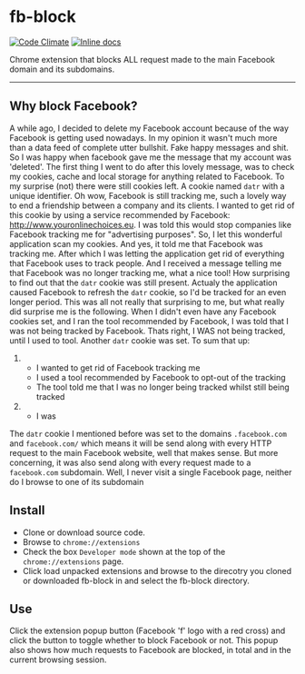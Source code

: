 # fb-block

[![Code Climate](https://codeclimate.com/github/opensoars/fb-block/badges/gpa.svg)](https://codeclimate.com/github/opensoars/fb-block)
[![Inline docs](http://inch-ci.org/github/opensoars/fb-block.svg?branch=master)](http://inch-ci.org/github/opensoars/fb-block)

Chrome extension that blocks ALL request made to the main Facebook domain and its subdomains.


---


## Why block Facebook?

A while ago, I decided to delete my Facebook account because of the way Facebook is getting used nowadays. In my opinion it wasn't much more than a data feed of complete utter bullshit. Fake happy messages and shit. So I was happy when facebook gave me the message that my account was 'deleted'. The first thing I went to do after this lovely message, was to check my cookies, cache and local storage for anything related to Facebook. To my surprise (not) there were still cookies left. A cookie named `datr` with a unique identifier. Oh wow, Facebook is still tracking me, such a lovely way to end a friendship between a company and its clients. I wanted to get rid of this cookie by using a service recommended by Facebook: http://www.youronlinechoices.eu. I was told this would stop companies like Facebook tracking me for "advertising purposes". So, I let this wonderful application scan my cookies. And yes, it told me that Facebook was tracking me. After which I was letting the application get rid of everything that Facebook uses to track people. And I received a message telling me that Facebook was no longer tracking me, what a nice tool! How surprising to find out that the `datr` cookie was still present. Actualy the application caused Facebook to refresh the `datr` cookie, so I'd be tracked for an even longer period. This was all not really that surprising to me, but what really did surprise me is the following. When I didn't even have any Facebook cookies set, and I ran the tool recommended by Facebook, I was told that I was not being tracked by Facebook. Thats right, I WAS not being tracked, until I used to tool. Another `datr` cookie was set. To sum that up: 

1. 
    - I wanted to get rid of Facebook tracking me
    - I used a tool recommended by Facebook to opt-out of the tracking
    - The tool told me that I was no longer being tracked whilst still being tracked

2.
    - I was

The `datr` cookie I mentioned before was set to the domains `.facebook.com` and `facebook.com/` which means it will be send along with every HTTP request to the main Facebook website, well that makes sense. But more concerning, it was also send along with every request made to a `facebook.com` subdomain. Well, I never visit a single Facebook page, neither do I browse to one of its subdomain


## Install

* Clone or download source code.
* Browse to `chrome://extensions`
* Check the box `Developer mode` shown at the top of the `chrome://extensions` page.
* Click load unpacked extensions and browse to the direcotry you cloned or downloaded fb-block in and select the fb-block directory.


## Use

Click the extension popup button (Facebook 'f' logo with a red cross) and click the button to toggle whether to block Facebook or not. This popup also shows how much requests to Facebook are blocked, in total and in the current browsing session.